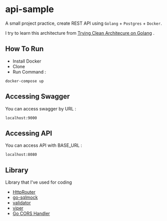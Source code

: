 
# api-sample
A small project practice, create REST API using `Golang` + `Postgres` + `Docker`.

I try to learn this architecture from [Trying Clean Architecure on Golang](https://hackernoon.com/golang-clean-archithecture-efd6d7c43047) .


## How To Run
- Install Docker
- Clone
- Run Command :
```
docker-compose up
```

## Accessing Swagger
You can access swagger by URL :
```
localhost:9000
```

## Accessing API
You can access API with BASE_URL :
```
localhost:8080
```

## Library
Library that I've used for coding
- [HttpRouter](https://github.com/julienschmidt/httprouter)
- [go-sqlmock](https://gopkg.in/DATA-DOG/go-sqlmock.v1)
- [validator](https://github.com/go-playground/validator)
- [viper](https://github.com/spf13/viper)
- [Go CORS Handler](https://github.com/rs/cors)
